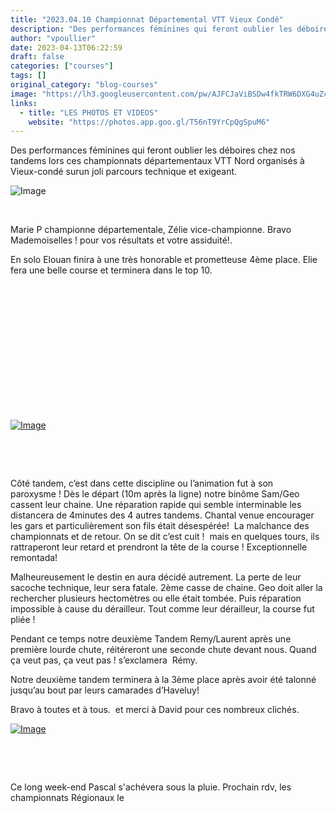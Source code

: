 ```yaml
---
title: "2023.04.10 Championnat Départemental VTT Vieux Condé"
description: "Des performances féminines qui feront oublier les déboires chez nos tandems lors ces championnats départementaux VTT Nord organisés à Vieux-condé surun joli parcours technique et exigeant."
author: "vpoullier"
date: 2023-04-13T06:22:59
draft: false
categories: ["courses"]
tags: []
original_category: "blog-courses"
image: "https://lh3.googleusercontent.com/pw/AJFCJaViBSDw4fkTRW6DXG4uZc7b-C3CU6_WSR6prZYzwB8vqlrJ-o4PeWdyUSkvl3K820thwXBEqcHjWWLpKmelBrwD1P-GjIzaSDHaBRvyVVigSfv-hcXi8S7befP42b44b-vayRnQ6ETUVZcS7ZrgrhMLuQ=w1281-h961-s-no?authuser=0"
links:
  - title: "LES PHOTOS ET VIDEOS"
    website: "https://photos.app.goo.gl/T56nT9YrCpQgSpuM6"
---
```


Des performances féminines qui feront oublier les déboires chez nos tandems lors ces championnats départementaux VTT Nord organisés à Vieux-condé surun joli parcours technique et exigeant.

<!--more-->

![Image](https://lh3.googleusercontent.com/pw/AJFCJaVdGPSL8T86iJdyIqJMwMp3m5N4j7SU5F_Qq2QBs6Pr-QebWGMIbtTwreJ4k11rBosFy58FtatVHA3b6CVWRMmqTTsu0LKQTTNPzxls8Mu5M4euVb8TIEE8eH2J7nDVlaPIKKZMLVz6I9-jJAV7fYGzhg=w1281-h961-s-no?authuser=0)

&nbsp;

Marie P championne départementale, Zélie vice-championne. Bravo Mademoiselles&nbsp;! pour vos résultats et votre assiduité!.

En solo Elouan finira à une très honorable et prometteuse 4ème place. Elie fera une belle course et terminera dans le top 10.

&nbsp;

&nbsp;

&nbsp;

&nbsp;

&nbsp;

&nbsp;

&nbsp;

[![Image](https://lh3.googleusercontent.com/pw/AJFCJaXk0JHA1y_SYg0sCicZehJYXqg4pIrgBEYVT-JrH-JdNoz17jiK4MMWPLlgn26YKE9wlV-i-DD_m5IW_QH3GfFC654ewXmIb8rmFWWqkddg-DxqOI0cYqhHdmWHmEFP-Y7cc6uxKy6WkDAecFJ27QVgTg=w1280-h961-s-no?authuser=0)](https://lh3.googleusercontent.com/pw/AJFCJaXk0JHA1y_SYg0sCicZehJYXqg4pIrgBEYVT-JrH-JdNoz17jiK4MMWPLlgn26YKE9wlV-i-DD_m5IW_QH3GfFC654ewXmIb8rmFWWqkddg-DxqOI0cYqhHdmWHmEFP-Y7cc6uxKy6WkDAecFJ27QVgTg=w1280-h961-s-no?authuser=0)

&nbsp;

&nbsp;

Côté tandem, c’est dans cette discipline ou l’animation fut à son paroxysme&nbsp;! Dès le départ (10m après la ligne) notre binôme Sam/Geo cassent leur chaine. Une réparation rapide qui semble interminable les distancera de 4minutes des 4 autres tandems. Chantal venue encourager les gars et particulièrement son fils était désespérée! &nbsp;La malchance des championnats et de retour. On se dit c’est cuit&nbsp;! &nbsp;mais en quelques tours, ils rattraperont leur retard et prendront la tête de la course&nbsp;! Exceptionnelle remontada!

Malheureusement le destin en aura décidé autrement. La perte de leur sacoche technique, leur sera fatale. 2ème casse de chaine. Geo doit aller la rechercher plusieurs hectomètres ou elle était tombée. Puis réparation impossible à cause du dérailleur. Tout comme leur dérailleur, la course fut pliée&nbsp;!

Pendant ce temps notre deuxième Tandem Remy/Laurent après une première lourde chute, réitéreront une seconde chute devant nous. Quand ça veut pas, ça veut pas&nbsp;! s’exclamera&nbsp; Rémy.

Notre deuxième tandem terminera à la 3ème place après avoir été talonné jusqu’au bout par leurs camarades d’Haveluy!

Bravo à toutes et à tous.&nbsp; et merci à David pour ces nombreux clichés. 

[![Image](https://lh3.googleusercontent.com/pw/AJFCJaUfJWtEuEYd91i6vmysYgingSIutbK8Qj5sXFp_OAT41Ieom4P2HiLZV7r1iizP05jyFWmU9wyyP3FmQPeWwCIbbOHl1NMlXT6gWRIrE8j1KUYJqglB7TVumf8nyQELj8Bd0q-jsRJOx-dokDDPR9crCA=w1280-h961-s-no?authuser=0)](https://lh3.googleusercontent.com/pw/AJFCJaUfJWtEuEYd91i6vmysYgingSIutbK8Qj5sXFp_OAT41Ieom4P2HiLZV7r1iizP05jyFWmU9wyyP3FmQPeWwCIbbOHl1NMlXT6gWRIrE8j1KUYJqglB7TVumf8nyQELj8Bd0q-jsRJOx-dokDDPR9crCA=w1280-h961-s-no?authuser=0)

&nbsp;

&nbsp;

Ce long week-end Pascal s'achévera sous la pluie. Prochain rdv, les championnats Régionaux le&nbsp;